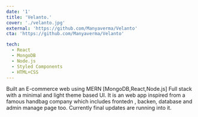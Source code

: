 ```yaml
---
date: '1'
title: 'Velanto.'
cover: './velanto.jpg'
external: 'https://github.com/Manyaverma/Velanto'
cta: 'https://github.com/Manyaverma/Velanto'

tech:
  - React
  - MongoDB
  - Node.js
  - Styled Components
  - HTML+CSS
---
```


Built an E-commerce web using MERN [MongoDB,React,Node.js] Full stack with a minimal and light theme based UI. It is an web app inspired from a famous handbag company which includes frontedn , backen, database and admin manage page too. Currently final updates are running into it.
